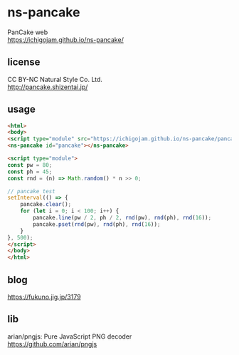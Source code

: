# ns-pancake
PanCake web  
https://ichigojam.github.io/ns-pancake/  

## license
CC BY-NC Natural Style Co. Ltd.  
http://pancake.shizentai.jp/  

## usage
```HTML
<html>
<body>
<script type="module" src="https://ichigojam.github.io/ns-pancake/pancake.mjs"></script>
<ns-pancake id="pancake"></ns-pancake>

<script type="module">
const pw = 80;
const ph = 45;
const rnd = (n) => Math.random() * n >> 0;

// pancake test
setInterval(() => {
	pancake.clear();
	for (let i = 0; i < 100; i++) {
		pancake.line(pw / 2, ph / 2, rnd(pw), rnd(ph), rnd(16));
		pancake.pset(rnd(pw), rnd(ph), rnd(16));
	}
}, 500);
</script>
</body>
</html>
```

## blog
https://fukuno.jig.jp/3179  

## lib
arian/pngjs: Pure JavaScript PNG decoder  
https://github.com/arian/pngjs  

